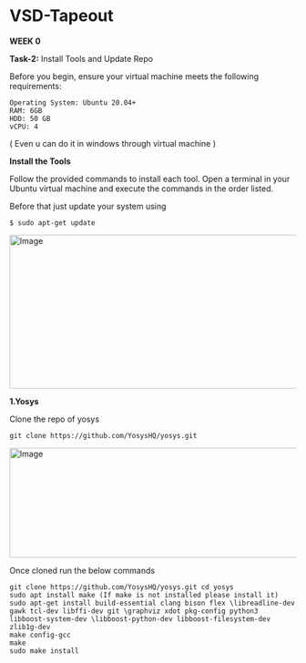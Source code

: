 # VSD-Tapeout
**WEEK 0**

  **Task-2:**    Install Tools and Update Repo

Before you begin, ensure your virtual machine meets the following requirements:

    Operating System: Ubuntu 20.04+
    RAM: 6GB
    HDD: 50 GB
    vCPU: 4

  ( Even u can do it in windows through virtual machine )

  **Install the Tools**

Follow the provided commands to install each tool. Open a terminal in your Ubuntu virtual machine and execute the commands in the order listed.

Before that just update your system using 
<div >

```
$ sudo apt-get update
```

</div>

<img width="859" height="270" alt="Image" src="https://github.com/user-attachments/assets/6fa08007-bc14-48eb-a725-ab735d82eff8" />

**1.Yosys**


Clone the repo of yosys 
<div >

```
git clone https://github.com/YosysHQ/yosys.git
```

</div>

<img width="859" height="193" alt="Image" src="https://github.com/user-attachments/assets/cb3e3d06-b6fa-45e8-be94-fe50af2df26d" />

Once cloned run the below commands 
<div >

```
git clone https://github.com/YosysHQ/yosys.git cd yosys
sudo apt install make (If make is not installed please install it)
sudo apt-get install build-essential clang bison flex \libreadline-dev gawk tcl-dev libffi-dev git \graphviz xdot pkg-config python3 libboost-system-dev \libboost-python-dev libboost-filesystem-dev zlib1g-dev
make config-gcc
make
sudo make install
```

</div>



